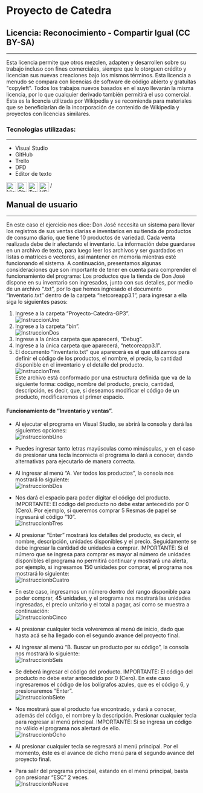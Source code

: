 # Proyecto de Catedra 

## Licencia: Reconocimiento - Compartir Igual (CC BY-SA)
---
Esta licencia permite que otros mezclen, adapten y desarrollen sobre su trabajo incluso con fines comerciales, siempre que le otorguen crédito y licencian sus nuevas creaciones bajo los mismos términos. Esta licencia a menudo se compara con licencias de software de código abierto y gratuitas "copyleft". Todos los trabajos nuevos basados en el suyo llevarán la misma licencia, por lo que cualquier derivado también permitirá el uso comercial. Esta es la licencia utilizada por Wikipedia y se recomienda para materiales que se beneficiarían de la incorporación de contenido de Wikipedia y proyectos con licencias similares.



### Tecnologías utilizadas:
---
- Visual Studio
- GitHub
- Trello
- DFD
- Editor de texto
<img align="left" alt="Visual Studio" width="26px" src="https://user-images.githubusercontent.com/73325232/115159853-72e05900-a052-11eb-9976-b6035cd35f36.png"/>
<img align="left" alt="GitHub" width="26px" src="https://user-images.githubusercontent.com/73325232/115159943-f8640900-a052-11eb-847a-afeac77f5e5b.png"/>
<img align="left" alt="Trello" width="26px" src="https://user-images.githubusercontent.com/73325232/115159984-1467aa80-a053-11eb-959b-3e33acbcbdba.png"/>
<img align="left" alt="VS Code"  width="26px" src="https://user-images.githubusercontent.com/73325232/115162334-2e5bba00-a060-11eb-9e74-d61153ba146f.png"/>
/


## Manual de usuario
---
En este caso el ejercicio nos dice: Don José necesita un sistema para llevar los registros de sus ventas diarias e inventarios en su tienda de productos de consumo diario, que tiene 10 productos de variedad. Cada venta realizada debe de ir afectando el inventario. La información debe guardarse en un archivo de texto, para luego leer los archivos y ser guardados en listas o matrices o vectores, así mantener en memoria mientras esté funcionando el sistema.
A continuación, presentamos algunas consideraciones que son importante de tener en cuenta para comprender el funcionamiento del programa: 
Los productos que la tienda de Don José dispone en su inventario son ingresados, junto con sus detalles, por medio de un archivo “.txt”, por lo que hemos ingresado el documento “Inventario.txt” dentro de la carpeta “netcoreapp3.1”, para ingresar a ella siga lo siguientes pasos:

1. Ingrese a la carpeta “Proyecto-Catedra-GP3”. <br><img src="https://user-images.githubusercontent.com/73325232/115162185-51d23500-a05f-11eb-8080-ed06655afe67.png" alt="InstruccionUno">
2. Ingrese a la carpeta “bin”. <br><img src="https://user-images.githubusercontent.com/73325232/115162473-e7ba8f80-a060-11eb-902a-bbd086a03c2d.png" alt="InstruccionDos">
3. Ingrese a la única carpeta que aparecerá, “Debug”.
4. Ingrese a la única carpeta que aparecerá, “netcoreapp3.1”.
5. El documento “Inventario.txt” que aparecerá es el que utilizamos para definir el código de los productos, el nombre, el precio, la cantidad disponible en el inventario y el detalle del producto. <br><img src="https://user-images.githubusercontent.com/73325232/115162492-0751b800-a061-11eb-83eb-5a86a45b8da7.png" alt="InstruccionTres"> <br>Este archivo está conformado por una estructura definida que va de la siguiente forma: código, nombre del producto, precio, cantidad, descripción, es decir, que, si deseamos modificar el código de un producto, modificaremos el primer espacio.
  




#### Funcionamiento de “Inventario y ventas”.
-	Al ejecutar el programa en Visual Studio, se abrirá la consola y dará las siguientes opciones: <br><img src="https://user-images.githubusercontent.com/73325232/115162777-a2975d00-a062-11eb-9d81-e0ff89c2de6e.png" alt="InstruccionbUno">
- Puedes ingresar tanto letras mayúsculas como minúsculas, y en el caso de presionar una tecla incorrecta el programa lo dará a conocer, dando alternativas para ejecutarlo de manera correcta.
- Al ingresar al menú “A. Ver todos los productos”, la consola nos mostrará lo siguiente: <br><img src="https://user-images.githubusercontent.com/73325232/115162805-c3f84900-a062-11eb-8b5d-42c8a45581dd.png" alt="InstruccionbDos"> 
  
- Nos dará el espacio para poder digitar el código del producto. IMPORTANTE: El código del producto no debe estar antecedido por 0 (Cero). Por ejemplo, si queremos     comprar 5 Resmas de papel se ingresará el código “10”. <br><img src="https://user-images.githubusercontent.com/73325232/115162814-d07ca180-a062-11eb-8c77-3dd027839c54.png" alt="InstruccionbTres">
- Al presionar “Enter” mostrará los detalles del producto, es decir, el nombre, descripción, unidades disponibles y el precio. Seguidamente se debe ingresar la cantidad de unidades a comprar. IMPORTANTE: Si el número que se ingresa para comprar es mayor al número de unidades disponibles el programa no permitirá continuar y mostrará una alerta, por ejemplo, si ingresamos 150 unidades por comprar, el programa nos mostrará lo siguiente: <br><img src="https://user-images.githubusercontent.com/73325232/115162878-47b23580-a063-11eb-92e4-cc56387ac80d.png" alt="InstruccionbCuatro">
- En este caso, ingresamos un número dentro del rango disponible para poder comprar, 45 unidades, y el programa nos mostrará las unidades ingresadas, el precio unitario y el total a pagar, así como se muestra a continuación: <br><img src="https://user-images.githubusercontent.com/73325232/115162893-56005180-a063-11eb-8732-c40606b6cfb0.png" alt="InstruccionbCinco">
- Al presionar cualquier tecla volveremos al menú de inicio, dado que hasta acá se ha llegado con el segundo avance del proyecto final.
- Al ingresar al menú “B. Buscar un producto por su código”, la consola nos mostrará lo siguiente: <br><img src="https://user-images.githubusercontent.com/73325232/115162916-78926a80-a063-11eb-86dd-f6ad2ad8630a.png" alt="InstruccionbSeis">
- Se deberá ingresar el código del producto. IMPORTANTE: El código del producto no debe estar antecedido por 0 (Cero).  En este caso ingresaremos el código de los bolígrafos azules, que es el código 6, y presionaremos “Enter”. <br><img src="https://user-images.githubusercontent.com/73325232/115162932-8b0ca400-a063-11eb-9ac9-28526329e100.png" alt="InstruccionbSiete">
- Nos mostrará que el producto fue encontrado, y dará a conocer, además del código, el nombre y la descripción. Presionar cualquier tecla para regresar al menú principal. IMPORTANTE: Si se ingresa un código no válido el programa nos alertará de ello. <br><img src="https://user-images.githubusercontent.com/73325232/115162976-c7400480-a063-11eb-951f-0f09dd653530.png" alt="InstruccionbOcho">
- Al presionar cualquier tecla se regresará al menú principal. Por el momento, éste es el avance de dicho menú para el segundo avance del proyecto final.
- Para salir del programa principal, estando en el menú principal, basta con presionar “ESC” 2 veces. <br><img src="https://user-images.githubusercontent.com/73325232/115162961-b2637100-a063-11eb-83a4-ec46d24f6c75.png" alt="InstruccionbNueve">
